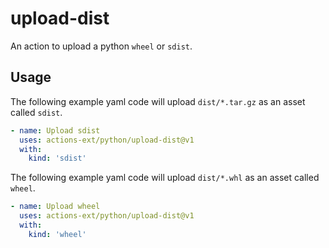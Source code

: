 # upload-dist
An action to upload a python `wheel` or `sdist`.

## Usage

The following example yaml code will upload `dist/*.tar.gz` as an asset called `sdist`.

```yaml
- name: Upload sdist
  uses: actions-ext/python/upload-dist@v1
  with:
    kind: 'sdist'
```

The following example yaml code will upload `dist/*.whl` as an asset called `wheel`.

```yaml
- name: Upload wheel
  uses: actions-ext/python/upload-dist@v1
  with:
    kind: 'wheel'
```
